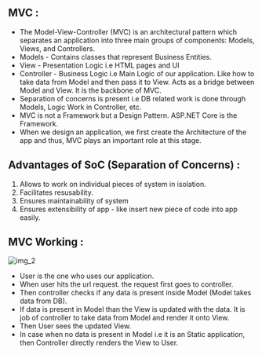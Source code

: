 ## MVC :

- The Model-View-Controller (MVC) is an architectural pattern which separates an application into three main groups of components: Models, Views, and Controllers.
- Models - Contains classes that represent Business Entities.
- View - Presentation Logic i.e HTML pages and UI
- Controller - Business Logic i.e Main Logic of our application. Like how to take data from Model and then pass it to View. Acts as a bridge between Model and View. It is the backbone of MVC.
- Separation of concerns is present i.e DB related work is done through Models, Logic Work in Controller, etc.
- MVC is not a Framework but a Design Pattern. ASP.NET Core is the Framework.
- When we design an application, we first create the Architecture of the app and thus, MVC plays an important role at this stage.

## Advantages of SoC (Separation of Concerns) :

1. Allows to work on individual pieces of system in isolation.
2. Facilitates resusability.
3. Ensures maintainability of system
4. Ensures extensibility of app - like insert new piece of code into app easily.

## MVC Working :

![img_2](https://github.com/NikhilBagwe/Learn-CSharp-Dotnet/assets/67143015/db8df31a-77aa-4a98-bc9a-3e875fb05e7a)

- User is the one who uses our application.
- When user hits the url request. the request first goes to controller.
- Then controller checks if any data is present inside Model (Model takes data from DB).
- If data is present in Model than the View is updated with the data. It is job of controller to take data from Model and render it onto View.
- Then User sees the updated View.
- In case when no data is present in Model i.e it is an Static application, then Controller directly renders the View to User.























